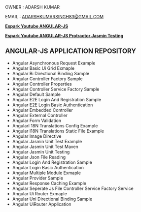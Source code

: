 
OWNER : ADARSH KUMAR 

EMAIL : ADARSHKUMARSINGH83@GMAIL.COM

**[Espark Youtube ANGULAR-JS ](https://www.youtube.com/playlist?list=PLBH_SvM38ibE7a-zPn-AJQL3VZxE6b8oq)**

**[Espark Youtube ANGULAR-JS Protractor Jasmin Testing ](https://www.youtube.com/playlist?list=PLBH_SvM38ibFzL80WHf3oYCo4nT1a6q9Y)**

ANGULAR-JS APPLICATION REPOSITORY 
---------------------------------------------

- Angular Asynchronous Request Example	
- Angular Basic Ui Grid Exmaple	
- Angular Bi Directional Binding Sample	
- Angular Controller Factory Sample	
- Angular Controller Properties	
- Angular Controller Service Factory Sample	
- Angular Default Sample	
- Angular E2E Login And Registration Sample	
- Angular E2E Login Basic Authentication	
- Angular Embedded Controller
- Angular External Controller	
- Angular Form Validation	
- AngularI 18N Translations Config Example	
- Angular I18N Translations Static File Example	
- Angular Image Directive	
- Angular Jasmin Unit Test Example	
- Angular Jasmin Unit Test Maven	
- Angular Jasmin Unit Testing	
- Angular Json File Reading	
- Angular Login And Registration Sample	
- Angular Login Basic Authentication	
- Angular Multiple Module Exmaple	
- Angular Provider Sample	
- Angular Response Caching Example	
- Angular Seperate Js File Controller Service Factory Service	
- Angular Ui Router Exmaple	
- Angular Uni Directional Binding Sample	
- Angular UiRouter Application


 

